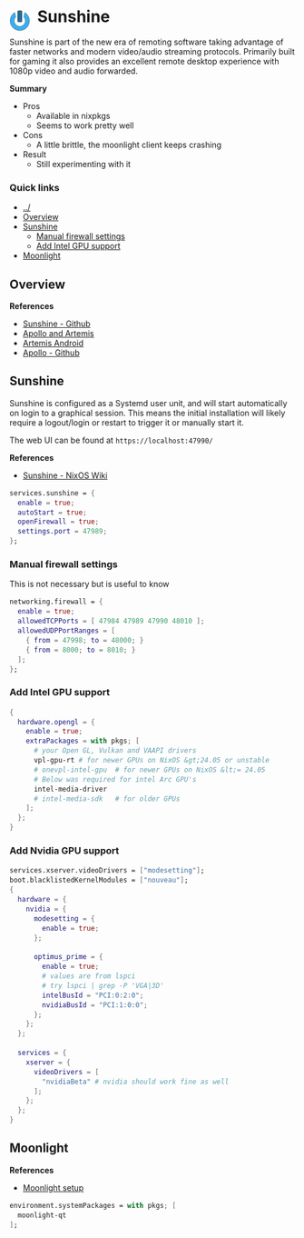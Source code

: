 # Sunshine <img style="margin: 6px 13px 0px 0px" align="left" src="../../../data/images/logo_36x36.png" />

Sunshine is part of the new era of remoting software taking advantage of faster networks and modern 
video/audio streaming protocols. Primarily built for gaming it also provides an excellent remote 
desktop experience with 1080p video and audio forwarded.

**Summary**
* Pros
  * Available in nixpkgs
  * Seems to work pretty well
* Cons
  * A little brittle, the moonlight client keeps crashing
* Result
  * Still experimenting with it

### Quick links
* [../](../README.md)
* [Overview](#overview)
* [Sunshine](#sunshine)
  * [Manual firewall settings](#manual-firewall-settings)
  * [Add Intel GPU support](#add-intel-gpu-support)
* [Moonlight](#moonlight)

## Overview

**References**
* [Sunshine - Github](https://github.com/LizardByte/Sunshine)
* [Apollo and Artemis](https://www.joeysretrohandhelds.com/guides/apollo-artemis-streaming-setup-guide/)
* [Artemis Android](https://github.com/ClassicOldSong/moonlight-android)
* [Apollo - Github](https://github.com/ClassicOldSong/Apollo)

## Sunshine
Sunshine is configured as a Systemd user unit, and will start automatically on login to a graphical 
session. This means the initial installation will likely require a logout/login or restart to trigger 
it or manually start it.

The web UI can be found at `https://localhost:47990/`

**References**
* [Sunshine - NixOS Wiki](https://wiki.nixos.org/wiki/Sunshine)

```nix
services.sunshine = {
  enable = true;
  autoStart = true;
  openFirewall = true;
  settings.port = 47989;
};
```

### Manual firewall settings
This is not necessary but is useful to know
```nix
networking.firewall = {
  enable = true;
  allowedTCPPorts = [ 47984 47989 47990 48010 ];
  allowedUDPPortRanges = [
    { from = 47998; to = 48000; }
    { from = 8000; to = 8010; }
  ];
};
```

### Add Intel GPU support
```nix
{
  hardware.opengl = {
    enable = true;
    extraPackages = with pkgs; [
      # your Open GL, Vulkan and VAAPI drivers
      vpl-gpu-rt # for newer GPUs on NixOS &gt;24.05 or unstable
      # onevpl-intel-gpu  # for newer GPUs on NixOS &lt;= 24.05
      # Below was required for intel Arc GPU's
      intel-media-driver
      # intel-media-sdk   # for older GPUs
    ];
  };
}
```

### Add Nvidia GPU support
```nix
services.xserver.videoDrivers = ["modesetting"];
boot.blacklistedKernelModules = ["nouveau"];
{
  hardware = {
    nvidia = {
      modesetting = {
        enable = true;
      };

      optimus_prime = {
        enable = true;
        # values are from lspci
        # try lspci | grep -P 'VGA|3D'
        intelBusId = "PCI:0:2:0";
        nvidiaBusId = "PCI:1:0:0";
      };
    };
  };

  services = {
    xserver = {
      videoDrivers = [
        "nvidiaBeta" # nvidia should work fine as well
      ];
    };
  };
}
```

## Moonlight
**References**
* [Moonlight setup](https://github.com/moonlight-stream/moonlight-docs/wiki/Setup-Guide)

```nix
environment.systemPackages = with pkgs; [
  moonlight-qt
];
```


